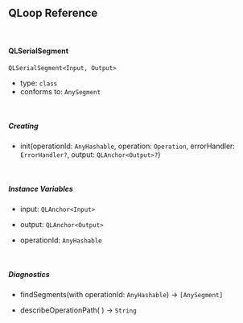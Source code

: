
## QLoop Reference

<br />

#### QLSerialSegment

`QLSerialSegment<Input, Output>`

- type: `class`
- conforms to: `AnySegment`

<br />

##### Creating

- init(operationId: `AnyHashable`, operation: `Operation`, errorHandler: `ErrorHandler?`, output: `QLAnchor<Output>?`)


<br />

##### Instance Variables

- input: `QLAnchor<Input>`

- output: `QLAnchor<Output>`

- operationId: `AnyHashable`


<br />

##### Diagnostics

- findSegments(with operationId: `AnyHashable`) -> `[AnySegment]`

- describeOperationPath( ) -> `String`
